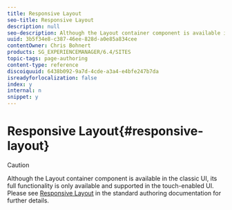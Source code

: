 ```yaml
---
title: Responsive Layout
seo-title: Responsive Layout
description: null
seo-description: Although the Layout container component is available in the classic UI, its full functionality is only available and supported in the touch-enabled UI.
uuid: 3b5f34e8-c387-46ee-828d-a0e85a834cee
contentOwner: Chris Bohnert
products: SG_EXPERIENCEMANAGER/6.4/SITES
topic-tags: page-authoring
content-type: reference
discoiquuid: 6438b092-9a7d-4cde-a3a4-e4bfe247b7da
isreadyforlocalization: false
index: y
internal: n
snippet: y
---
```


# Responsive Layout{#responsive-layout}

>[!CAUTION]
>
>Although the Layout container component is available in the classic UI, its full functionality is only available and supported in the touch-enabled UI. Please see [Responsive Layout](../../authoring/using/responsive-layout.md) in the standard authoring documentation for further details.

